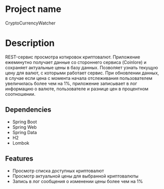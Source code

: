 # Project name

CryptoCurrencyWatcher

# Description

REST-сервис просмотра котировок криптовалют. Приложение ежеминутно получает данные со стороннего сервиса (Coinlore) и сохраняет актуальные цены в базу данных. Позволяет узнать текущую цену для валют, с которыми работает сервис. При обновлении данных, в случае если цена с момента начала отслеживания пользователем увеличилась более чем на 1%, приложение записывает в лог информацию о валюте, пользователе и  разнице цен в процентном соотношении. 

## Dependencies

* Spring Boot
* Spring Web
* Spring Data
* H2
* Lombok

## Features

* Просмотр списка доступных криптовалют
* Просмотр актуальной цены для выбранной криптовалюты
* Запись в лог сообщения о изменении цены более чем на 1%
